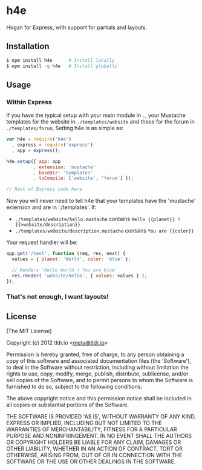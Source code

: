 h4e
===

Hogan for Express, with support for partials and layouts.

## Installation

```bash
$ npm install h4e      # Install locally
$ npm install -g h4e   # Install globally
```

## Usage
### Within Express

If you have the typical setup with your main module in `.`, your Mustache templates for the website in `./templates/website` 
and those for the forum in `./templates/forum`, Setting h4e is as simple as:

```javascript
var h4e = require('h4e')
  , express = require('express')
  , app = express();

h4e.setup({ app: app
          , extension: 'mustache'
          , baseDir: 'templates' 
          , toCompile: ['website', 'forum'] });

// Rest of Express code here
```

Now you will never need to tell h4e that your templates have the 'mustache' extension and are in './templates'. If:

* `./templates/website/hello.mustache` contains `Hello {{planet}} ! {{>website/description}}`
* `./templates/website/description.mustache` contains `You are {{color}}`

Your request handler will be:

```javascript
app.get('/test', function (req, res, next) {
  values = { planet: 'World', color: 'blue' };

  // Renders 'Hello World ! You are blue'
  res.render( 'website/hello', { values: values } );
});

```

### That's not enough, I want layouts!






## License 

(The MIT License)

Copyright (c) 2012 tldr.io &lt;meta@tldr.io&gt;

Permission is hereby granted, free of charge, to any person obtaining
a copy of this software and associated documentation files (the
'Software'), to deal in the Software without restriction, including
without limitation the rights to use, copy, modify, merge, publish,
distribute, sublicense, and/or sell copies of the Software, and to
permit persons to whom the Software is furnished to do so, subject to
the following conditions:

The above copyright notice and this permission notice shall be
included in all copies or substantial portions of the Software.

THE SOFTWARE IS PROVIDED 'AS IS', WITHOUT WARRANTY OF ANY KIND,
EXPRESS OR IMPLIED, INCLUDING BUT NOT LIMITED TO THE WARRANTIES OF
MERCHANTABILITY, FITNESS FOR A PARTICULAR PURPOSE AND NONINFRINGEMENT.
IN NO EVENT SHALL THE AUTHORS OR COPYRIGHT HOLDERS BE LIABLE FOR ANY
CLAIM, DAMAGES OR OTHER LIABILITY, WHETHER IN AN ACTION OF CONTRACT,
TORT OR OTHERWISE, ARISING FROM, OUT OF OR IN CONNECTION WITH THE
SOFTWARE OR THE USE OR OTHER DEALINGS IN THE SOFTWARE.